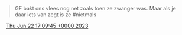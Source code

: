 > GF bakt ons vlees nog net zoals toen ze zwanger was\. Maar als je daar iets van zegt is ze \#nietmals

<img src="../../media/tweet.ico" width="12" /> [Thu Jun 22 17:09:45 +0000 2023](https://twitter.com/DromerDenker/status/1671928472841732106)